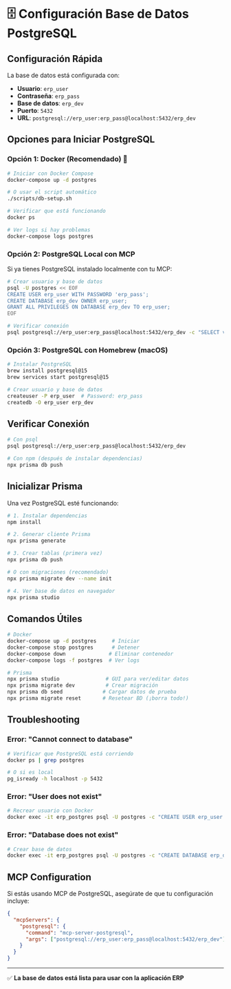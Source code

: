 # 🗄️ Configuración Base de Datos PostgreSQL

## Configuración Rápida

La base de datos está configurada con:
- **Usuario**: `erp_user`
- **Contraseña**: `erp_pass`
- **Base de datos**: `erp_dev`
- **Puerto**: `5432`
- **URL**: `postgresql://erp_user:erp_pass@localhost:5432/erp_dev`

## Opciones para Iniciar PostgreSQL

### Opción 1: Docker (Recomendado) 🐳
```bash
# Iniciar con Docker Compose
docker-compose up -d postgres

# O usar el script automático
./scripts/db-setup.sh

# Verificar que está funcionando
docker ps

# Ver logs si hay problemas
docker-compose logs postgres
```

### Opción 2: PostgreSQL Local con MCP
Si ya tienes PostgreSQL instalado localmente con tu MCP:

```bash
# Crear usuario y base de datos
psql -U postgres << EOF
CREATE USER erp_user WITH PASSWORD 'erp_pass';
CREATE DATABASE erp_dev OWNER erp_user;
GRANT ALL PRIVILEGES ON DATABASE erp_dev TO erp_user;
EOF

# Verificar conexión
psql postgresql://erp_user:erp_pass@localhost:5432/erp_dev -c "SELECT version();"
```

### Opción 3: PostgreSQL con Homebrew (macOS)
```bash
# Instalar PostgreSQL
brew install postgresql@15
brew services start postgresql@15

# Crear usuario y base de datos
createuser -P erp_user  # Password: erp_pass
createdb -O erp_user erp_dev
```

## Verificar Conexión

```bash
# Con psql
psql postgresql://erp_user:erp_pass@localhost:5432/erp_dev

# Con npm (después de instalar dependencias)
npx prisma db push
```

## Inicializar Prisma

Una vez PostgreSQL esté funcionando:

```bash
# 1. Instalar dependencias
npm install

# 2. Generar cliente Prisma
npx prisma generate

# 3. Crear tablas (primera vez)
npx prisma db push

# O con migraciones (recomendado)
npx prisma migrate dev --name init

# 4. Ver base de datos en navegador
npx prisma studio
```

## Comandos Útiles

```bash
# Docker
docker-compose up -d postgres     # Iniciar
docker-compose stop postgres      # Detener
docker-compose down              # Eliminar contenedor
docker-compose logs -f postgres  # Ver logs

# Prisma
npx prisma studio               # GUI para ver/editar datos
npx prisma migrate dev          # Crear migración
npx prisma db seed             # Cargar datos de prueba
npx prisma migrate reset       # Resetear BD (¡borra todo!)
```

## Troubleshooting

### Error: "Cannot connect to database"
```bash
# Verificar que PostgreSQL está corriendo
docker ps | grep postgres

# O si es local
pg_isready -h localhost -p 5432
```

### Error: "User does not exist"
```bash
# Recrear usuario con Docker
docker exec -it erp_postgres psql -U postgres -c "CREATE USER erp_user WITH PASSWORD 'erp_pass';"
```

### Error: "Database does not exist"
```bash
# Crear base de datos
docker exec -it erp_postgres psql -U postgres -c "CREATE DATABASE erp_dev OWNER erp_user;"
```

## MCP Configuration

Si estás usando MCP de PostgreSQL, asegúrate de que tu configuración incluye:

```json
{
  "mcpServers": {
    "postgresql": {
      "command": "mcp-server-postgresql",
      "args": ["postgresql://erp_user:erp_pass@localhost:5432/erp_dev"]
    }
  }
}
```

---

✅ **La base de datos está lista para usar con la aplicación ERP**